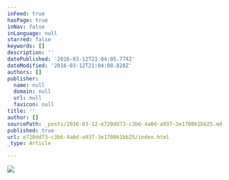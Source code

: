 ```yaml
---
inFeed: true
hasPage: true
inNav: false
inLanguage: null
starred: false
keywords: []
description: ''
datePublished: '2016-03-12T21:04:05.774Z'
dateModified: '2016-03-12T21:04:00.828Z'
authors: []
publisher:
  name: null
  domain: null
  url: null
  favicon: null
title: ''
author: []
sourcePath: _posts/2016-03-12-e720dd73-c3b6-4a0d-a937-3e170861bb25.md
published: true
url: e720dd73-c3b6-4a0d-a937-3e170861bb25/index.html
_type: Article

---
```

![](https://the-grid-user-content.s3-us-west-2.amazonaws.com/abe74ef1-543a-41e1-9f0d-7f6e48d62580.jpg)